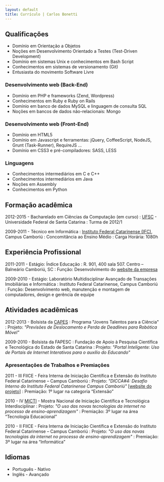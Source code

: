 ```yaml
---
layout: default
title: Currículo | Carlos Bonetti
---
```


## Qualificações

* Domínio em Orientação a Objetos
* Noções em Desenvolvimento Orientado a Testes (Test-Driven Development)
* Domínio em sistemas Unix e conhecimentos em Bash Script
* Conhecimentos em sistemas de versionamento (Git)
* Entusiasta do movimento Software Livre

### Desenvolvimento web (Back-End)

* Domínio em PHP e frameworks (Zend, Wordpress)
* Conhecimentos em Ruby e Ruby on Rails
* Domínio em banco de dados MySQL e linguagem de consulta SQL
* Noções em bancos de dados não-relacionais: Mongo

### Desenvolvimento web (Front-End)

* Domínio em HTML5
* Domínio em Javascript e ferramentas: jQuery, CoffeeScript, NodeJS, Grunt (Task-Runner), RequireJS ...
* Domínio em CSS3 e pré-compiladores: SASS, LESS

### Linguagens

* Conhecimentos intermediários em C e C++
* Conhecimentos intermediários em Java
* Noções em Assembly
* Conhecimentos em Python

## Formação acadêmica

2012-2015 - Bacharelado em Ciências da Computação (em curso)
: [UFSC](http://ufsc.br) - Universidade Federal de Santa Catarina
: Turma de 2012/1

2009-2011 - Técnico em Informática
: [Instituto Federal Catarinense (IFC)](http://www.ifc.edu.br/site/), Campus Camboriú
: Concomitância ao Ensino Médio
: Carga Horária: 1080h

## Experiência Profissional

2011-2011 - Estágio: Índice Educação
: R. 901, 400 sala 507. Centro – Balneário Camboriú, SC
: Função: Desenvolvimento do [website da empresa](http://indiceeducacao.com.br)

2009-2010 - Estágio: Laboratório Multidisciplinar Avançado de Transações Imobiliárias e Informática
: Instituto Federal Catarinense, Campus Camboriú
: Função: Desenvolvimento web, manutenção e montagem de computadores, design e gerência de equipe

## Atividades acadêmicas

2012-2013 - Bolsista da [CAPES](http://www.capes.gov.br/)
: Programa "Jovens Talentos para a Ciência"
: Projeto: _"Previsões de Deslocamento e Perda de Deadlines para Robótica Móvel"_

2009-2010 - Bolsista da FAPESC
: Fundação de Apoio à Pesquisa Científica e Tecnológica do Estado de Santa Catarina
: Projeto: _"Portal Inteligente: Uso de Portais de Internet Interativos para o auxílio do Educando"_

### Apresentações de Trabalhos e Premiações

2011 - III FIICE - Feira Interna de Iniciação Científica e Extensão do Instituto Federal Catarinense – Campus Camboriú
: Projeto: _"DICCA#4: Desafio Interno do Instituto Federal Catarinense Campus Camboriú"_ \[[website do projeto](http://www.ifc-camboriu.edu.br/dicca/)\]
: Premiação: 1º lugar na categoria “Extensão”

2010 - IV [MICTI](http://www.biblioteca.ifc-camboriu.edu.br/micti/) - Mostra Nacional de Iniciação Científica e Tecnológica Interdisciplinar
: Projeto: _"O uso das novas tecnologias da internet no processo de ensino-aprendizagem"_
: Premiação: 3º lugar na área “Tecnologia Educacional”

2010 - II FIICE - Feira Interna de Iniciação Científica e Extensão do Instituto Federal Catarinense – Campus Camboriú
: Projeto: _"O uso das novas tecnologias da internet no processo de ensino-aprendizagem"_
: Premiação: 3º lugar na área “Informática”

## Idiomas

* Português - Nativo
* Inglês - Avançado
